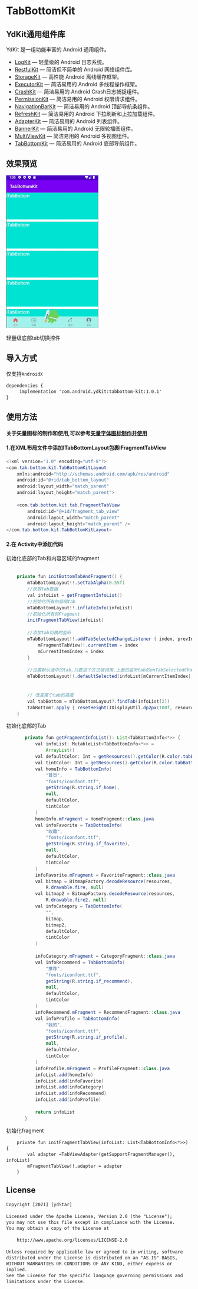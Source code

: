 # TabBottomKit

## YdKit通用组件库
YdKit 是一组功能丰富的 Android 通用组件。

* [LogKit](https://github.com/ydstar/LogKit) — 轻量级的 Android 日志系统。
* [RestfulKit](https://github.com/ydstar/RestfulKit) — 简洁但不简单的 Android 网络组件库。
* [StorageKit](https://github.com/ydstar/StorageKit) — 高性能 Android 离线缓存框架。
* [ExecutorKit](https://github.com/ydstar/ExecutorKit) — 简洁易用的 Android 多线程操作框架。
* [CrashKit](https://github.com/ydstar/CrashKit) — 简洁易用的 Android Crash日志捕捉组件。
* [PermissionKit](https://github.com/ydstar/PermissionKit) — 简洁易用的 Android 权限请求组件。
* [NavigationBarKit](https://github.com/ydstar/NavigationBarKit) — 简洁易用的 Android 顶部导航条组件。
* [RefreshKit](https://github.com/ydstar/RefreshKit) — 简洁易用的 Android 下拉刷新和上拉加载组件。
* [AdapterKit](https://github.com/ydstar/AdapterKit) — 简洁易用的 Android 列表组件。
* [BannerKit](https://github.com/ydstar/BannerKit) — 简洁易用的 Android 无限轮播图组件。
* [MultiViewKit](https://github.com/ydstar/MultiViewKit) — 简洁易用的 Android 多视图组件。
* [TabBottomKit](https://github.com/ydstar/TabBottomKit) — 简洁易用的 Android 底部导航组件。

## 效果预览
<img src="https://github.com/ydstar/TabBottomKit/blob/main/preview/show.gif" alt="动图演示效果" width="250px">

轻量级底部tab切换控件

## 导入方式

仅支持`AndroidX`
```
dependencies {
     implementation 'com.android.ydkit:tabbottom-kit:1.0.1'
}
```

## 使用方法
#### 关于矢量图标的制作和使用,可以参考[矢量字体图标制作并使用](https://www.jianshu.com/p/432d3b23384c)
#### 1.在XML布局文件中添加ITabBottomLayout包裹IFragmentTabView
```java
<?xml version="1.0" encoding="utf-8"?>
<com.tab.bottom.kit.TabBottomKitLayout
    xmlns:android="http://schemas.android.com/apk/res/android"
    android:id="@+id/tab_bottom_layout"
    android:layout_width="match_parent"
    android:layout_height="match_parent">

    <com.tab.bottom.kit.tab.FragmentTabView
        android:id="@+id/fragment_tab_view"
        android:layout_width="match_parent"
        android:layout_height="match_parent" />
</com.tab.bottom.kit.TabBottomKitLayout>
```

#### 2.在 Activity中添加代码
初始化底部的Tab和内容区域的fragment
```java

    private fun initBottomTabAndFragment() {
        mTabBottomLayout!!.setTabAlpha(0.55f)
        //获取tab数据
        val infoList = getFragmentInfoList()
        //初始化所有的底部tab
        mTabBottomLayout!!.inflateInfo(infoList)
        //初始化所有的Fragment
        initFragmentTabView(infoList)

        //添加tab切换的监听
        mTabBottomLayout!!.addTabSelectedChangeListener { index, prevInfo, nextInfo -> //切换fragment
            mFragmentTabView!!.currentItem = index
            mCurrentItemIndex = index
        }

        //设置默认选中的tab,只要这个方法被调用,上面的监听tab的onTabSelectedChange()方法就会调用,就会设置当前的fragment
        mTabBottomLayout!!.defaultSelected(infoList[mCurrentItemIndex])


        // 改变某个tab的高度
        val tabBottom = mTabBottomLayout?.findTab(infoList[2])
        tabBottom?.apply { resetHeight(IDisplayUtil.dp2px(100f, resources)) }
    }

```

初始化底部的Tab
```java
       private fun getFragmentInfoList(): List<TabBottomInfo<*>> {
           val infoList: MutableList<TabBottomInfo<*>> =
               ArrayList()
           val defaultColor: Int = getResources().getColor(R.color.tabBottomDefaultColor)
           val tintColor: Int = getResources().getColor(R.color.tabBottomTintColor)
           val homeInfo = TabBottomInfo(
               "首页",
               "fonts/iconfont.ttf",
               getString(R.string.if_home),
               null,
               defaultColor,
               tintColor
           )
           homeInfo.mFragment = HomeFragment::class.java
           val infoFavorite = TabBottomInfo(
               "收藏",
               "fonts/iconfont.ttf",
               getString(R.string.if_favorite),
               null,
               defaultColor,
               tintColor
           )
           infoFavorite.mFragment = FavoriteFragment::class.java
           val bitmap = BitmapFactory.decodeResource(resources,
               R.drawable.fire, null)
           val bitmap2 = BitmapFactory.decodeResource(resources,
               R.drawable.fire2, null)
           val infoCategory = TabBottomInfo(
               "",
               bitmap,
               bitmap2,
               defaultColor,
               tintColor
           )

           infoCategory.mFragment = CategoryFragment::class.java
           val infoRecommend = TabBottomInfo(
               "推荐",
               "fonts/iconfont.ttf",
               getString(R.string.if_recommend),
               null,
               defaultColor,
               tintColor
           )
           infoRecommend.mFragment = RecommendFragment::class.java
           val infoProfile = TabBottomInfo(
               "我的",
               "fonts/iconfont.ttf",
               getString(R.string.if_profile),
               null,
               defaultColor,
               tintColor
           )
           infoProfile.mFragment = ProfileFragment::class.java
           infoList.add(homeInfo)
           infoList.add(infoFavorite)
           infoList.add(infoCategory)
           infoList.add(infoRecommend)
           infoList.add(infoProfile)

           return infoList
       }
```

初始化fragment
```
    private fun initFragmentTabView(infoList: List<TabBottomInfo<*>>) {
        val adapter =TabViewAdapter(getSupportFragmentManager(), infoList)
        mFragmentTabView!!.adapter = adapter
    }
```


## License
```text
Copyright [2021] [ydStar]

Licensed under the Apache License, Version 2.0 (the "License");
you may not use this file except in compliance with the License.
You may obtain a copy of the License at

    http://www.apache.org/licenses/LICENSE-2.0

Unless required by applicable law or agreed to in writing, software
distributed under the License is distributed on an "AS IS" BASIS,
WITHOUT WARRANTIES OR CONDITIONS OF ANY KIND, either express or implied.
See the License for the specific language governing permissions and
limitations under the License.
```
